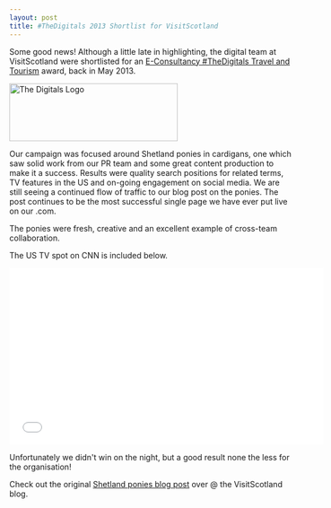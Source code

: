 ```yaml
---
layout: post
title: #TheDigitals 2013 Shortlist for VisitScotland
---
```

Some good news! Although a little late in highlighting, the digital team at VisitScotland were shortlisted for an [E-Consultancy #TheDigitals Travel and Tourism](http://thedigitalsawards.com/) award, back in May 2013.

<a href="http://calumshep.com/wp-content/uploads/2013/07/the-digitals-logo.png"><img alt="The Digitals Logo" src="http://calumshep.com/wp-content/uploads/2013/07/the-digitals-logo.png" width="300" height="103" /></a>

Our campaign was focused around Shetland ponies in cardigans, one which saw solid work from our PR team and some great content production to make it a success. Results were quality search positions for related terms, TV features in the US and on-going engagement on social media. We are still seeing a continued flow of traffic to our blog post on the ponies. The post continues to be the most successful single page we have ever put live on our .com.

The ponies were fresh, creative and an excellent example of cross-team collaboration.

The US TV spot on CNN is included below.

<iframe src="//www.youtube.com/embed/PfaRtzDNePc" height="315" width="560" allowfullscreen="" frameborder="0"></iframe>

Unfortunately we didn't win on the night, but a good result none the less for the organisation!

Check out the original [Shetland ponies blog post](http://www.visitscotland.com/blog/scotland/shetland-ponies-in-cardigans/) over @ the VisitScotland blog.
